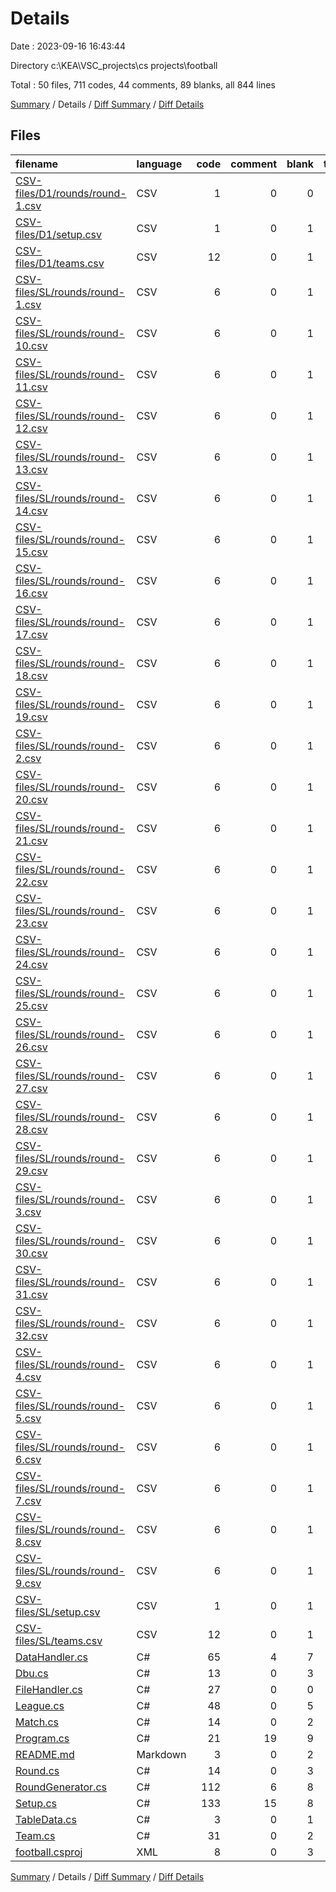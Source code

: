 # Details

Date : 2023-09-16 16:43:44

Directory c:\\KEA\\VSC_projects\\cs projects\\football

Total : 50 files,  711 codes, 44 comments, 89 blanks, all 844 lines

[Summary](results.md) / Details / [Diff Summary](diff.md) / [Diff Details](diff-details.md)

## Files
| filename | language | code | comment | blank | total |
| :--- | :--- | ---: | ---: | ---: | ---: |
| [CSV-files/D1/rounds/round-1.csv](/CSV-files/D1/rounds/round-1.csv) | CSV | 1 | 0 | 0 | 1 |
| [CSV-files/D1/setup.csv](/CSV-files/D1/setup.csv) | CSV | 1 | 0 | 1 | 2 |
| [CSV-files/D1/teams.csv](/CSV-files/D1/teams.csv) | CSV | 12 | 0 | 1 | 13 |
| [CSV-files/SL/rounds/round-1.csv](/CSV-files/SL/rounds/round-1.csv) | CSV | 6 | 0 | 1 | 7 |
| [CSV-files/SL/rounds/round-10.csv](/CSV-files/SL/rounds/round-10.csv) | CSV | 6 | 0 | 1 | 7 |
| [CSV-files/SL/rounds/round-11.csv](/CSV-files/SL/rounds/round-11.csv) | CSV | 6 | 0 | 1 | 7 |
| [CSV-files/SL/rounds/round-12.csv](/CSV-files/SL/rounds/round-12.csv) | CSV | 6 | 0 | 1 | 7 |
| [CSV-files/SL/rounds/round-13.csv](/CSV-files/SL/rounds/round-13.csv) | CSV | 6 | 0 | 1 | 7 |
| [CSV-files/SL/rounds/round-14.csv](/CSV-files/SL/rounds/round-14.csv) | CSV | 6 | 0 | 1 | 7 |
| [CSV-files/SL/rounds/round-15.csv](/CSV-files/SL/rounds/round-15.csv) | CSV | 6 | 0 | 1 | 7 |
| [CSV-files/SL/rounds/round-16.csv](/CSV-files/SL/rounds/round-16.csv) | CSV | 6 | 0 | 1 | 7 |
| [CSV-files/SL/rounds/round-17.csv](/CSV-files/SL/rounds/round-17.csv) | CSV | 6 | 0 | 1 | 7 |
| [CSV-files/SL/rounds/round-18.csv](/CSV-files/SL/rounds/round-18.csv) | CSV | 6 | 0 | 1 | 7 |
| [CSV-files/SL/rounds/round-19.csv](/CSV-files/SL/rounds/round-19.csv) | CSV | 6 | 0 | 1 | 7 |
| [CSV-files/SL/rounds/round-2.csv](/CSV-files/SL/rounds/round-2.csv) | CSV | 6 | 0 | 1 | 7 |
| [CSV-files/SL/rounds/round-20.csv](/CSV-files/SL/rounds/round-20.csv) | CSV | 6 | 0 | 1 | 7 |
| [CSV-files/SL/rounds/round-21.csv](/CSV-files/SL/rounds/round-21.csv) | CSV | 6 | 0 | 1 | 7 |
| [CSV-files/SL/rounds/round-22.csv](/CSV-files/SL/rounds/round-22.csv) | CSV | 6 | 0 | 1 | 7 |
| [CSV-files/SL/rounds/round-23.csv](/CSV-files/SL/rounds/round-23.csv) | CSV | 6 | 0 | 1 | 7 |
| [CSV-files/SL/rounds/round-24.csv](/CSV-files/SL/rounds/round-24.csv) | CSV | 6 | 0 | 1 | 7 |
| [CSV-files/SL/rounds/round-25.csv](/CSV-files/SL/rounds/round-25.csv) | CSV | 6 | 0 | 1 | 7 |
| [CSV-files/SL/rounds/round-26.csv](/CSV-files/SL/rounds/round-26.csv) | CSV | 6 | 0 | 1 | 7 |
| [CSV-files/SL/rounds/round-27.csv](/CSV-files/SL/rounds/round-27.csv) | CSV | 6 | 0 | 1 | 7 |
| [CSV-files/SL/rounds/round-28.csv](/CSV-files/SL/rounds/round-28.csv) | CSV | 6 | 0 | 1 | 7 |
| [CSV-files/SL/rounds/round-29.csv](/CSV-files/SL/rounds/round-29.csv) | CSV | 6 | 0 | 1 | 7 |
| [CSV-files/SL/rounds/round-3.csv](/CSV-files/SL/rounds/round-3.csv) | CSV | 6 | 0 | 1 | 7 |
| [CSV-files/SL/rounds/round-30.csv](/CSV-files/SL/rounds/round-30.csv) | CSV | 6 | 0 | 1 | 7 |
| [CSV-files/SL/rounds/round-31.csv](/CSV-files/SL/rounds/round-31.csv) | CSV | 6 | 0 | 1 | 7 |
| [CSV-files/SL/rounds/round-32.csv](/CSV-files/SL/rounds/round-32.csv) | CSV | 6 | 0 | 1 | 7 |
| [CSV-files/SL/rounds/round-4.csv](/CSV-files/SL/rounds/round-4.csv) | CSV | 6 | 0 | 1 | 7 |
| [CSV-files/SL/rounds/round-5.csv](/CSV-files/SL/rounds/round-5.csv) | CSV | 6 | 0 | 1 | 7 |
| [CSV-files/SL/rounds/round-6.csv](/CSV-files/SL/rounds/round-6.csv) | CSV | 6 | 0 | 1 | 7 |
| [CSV-files/SL/rounds/round-7.csv](/CSV-files/SL/rounds/round-7.csv) | CSV | 6 | 0 | 1 | 7 |
| [CSV-files/SL/rounds/round-8.csv](/CSV-files/SL/rounds/round-8.csv) | CSV | 6 | 0 | 1 | 7 |
| [CSV-files/SL/rounds/round-9.csv](/CSV-files/SL/rounds/round-9.csv) | CSV | 6 | 0 | 1 | 7 |
| [CSV-files/SL/setup.csv](/CSV-files/SL/setup.csv) | CSV | 1 | 0 | 1 | 2 |
| [CSV-files/SL/teams.csv](/CSV-files/SL/teams.csv) | CSV | 12 | 0 | 1 | 13 |
| [DataHandler.cs](/DataHandler.cs) | C# | 65 | 4 | 7 | 76 |
| [Dbu.cs](/Dbu.cs) | C# | 13 | 0 | 3 | 16 |
| [FileHandler.cs](/FileHandler.cs) | C# | 27 | 0 | 0 | 27 |
| [League.cs](/League.cs) | C# | 48 | 0 | 5 | 53 |
| [Match.cs](/Match.cs) | C# | 14 | 0 | 2 | 16 |
| [Program.cs](/Program.cs) | C# | 21 | 19 | 9 | 49 |
| [README.md](/README.md) | Markdown | 3 | 0 | 2 | 5 |
| [Round.cs](/Round.cs) | C# | 14 | 0 | 3 | 17 |
| [RoundGenerator.cs](/RoundGenerator.cs) | C# | 112 | 6 | 8 | 126 |
| [Setup.cs](/Setup.cs) | C# | 133 | 15 | 8 | 156 |
| [TableData.cs](/TableData.cs) | C# | 3 | 0 | 1 | 4 |
| [Team.cs](/Team.cs) | C# | 31 | 0 | 2 | 33 |
| [football.csproj](/football.csproj) | XML | 8 | 0 | 3 | 11 |

[Summary](results.md) / Details / [Diff Summary](diff.md) / [Diff Details](diff-details.md)